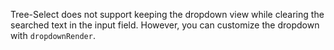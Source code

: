 Tree-Select does not support keeping the dropdown view while clearing the searched text in the input field. However, you can customize the dropdown with `dropdownRender`.
